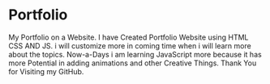 # Portfolio
My Portfolio on a Website.
I have Created Portfolio Website using HTML CSS AND JS. 
i will customize more in coming time when i will learn more about the topics.
Now-a-Days i am learning JavaScript more because it has more Potential in adding animations and other Creative Things.
Thank You for Visiting my GitHub.
